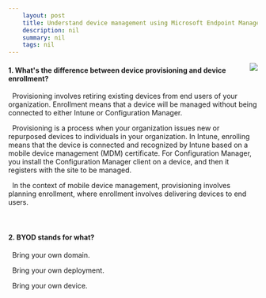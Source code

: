 ```yaml
---
    layout: post
    title: Understand device management using Microsoft Endpoint Manager 
    description: nil
    summary: nil
    tags: nil
---
```



 <a target="_blank" href="https://docs.microsoft.com/en-us/learn/modules/manage-devices-with-microsoft-endpoint-manager/8-knowledge-check/"><i class="fas fa-external-link-alt"></i> </a>
 <img align="right" src="https://docs.microsoft.com/en-us/learn/achievements/device-management-with-microsoft-endpoint-manager.svg">
####  1. What's the difference between device provisioning and device enrollment?


<i class='far fa-square'></i> &nbsp;&nbsp;Provisioning involves retiring existing devices from end users of your organization. Enrollment means that a device will be managed without being connected to either Intune or Configuration Manager.

<i class='fas fa-check-square' style='color: Dodgerblue;'></i> &nbsp;&nbsp;Provisioning is a process when your organization issues new or repurposed devices to individuals in your organization. In Intune, enrolling means that the device is connected and recognized by Intune based on a mobile device management (MDM) certificate. For Configuration Manager, you install the Configuration Manager client on a device, and then it registers with the site to be managed.

<i class='far fa-square'></i> &nbsp;&nbsp;In the context of mobile device management, provisioning involves planning enrollment, where enrollment involves delivering devices to end users.
<br />
<br />
<br />

####  2. BYOD stands for what?


<i class='far fa-square'></i> &nbsp;&nbsp;Bring your own domain.

<i class='far fa-square'></i> &nbsp;&nbsp;Bring your own deployment.

<i class='fas fa-check-square' style='color: Dodgerblue;'></i> &nbsp;&nbsp;Bring your own device.
<br />
<br />
<br />
